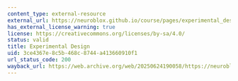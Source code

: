```yaml
---
content_type: external-resource
external_url: https://neuroblox.github.io/course/pages/experimental_design/
has_external_license_warning: true
license: https://creativecommons.org/licenses/by-sa/4.0/
status: valid
title: Experimental Design
uid: 3ce4367e-8c5b-468c-8744-a413660910f1
url_status_code: 200
wayback_url: https://web.archive.org/web/20250624190058/https://neuroblox.github.io/course/pages/experimental_design/
---
```

